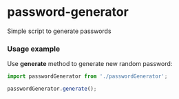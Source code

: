 # password-generator
Simple script to generate passwords

### Usage example

Use **generate** method to generate new random password:

```javascript
import passwordGenerator from './passwordGenerator';

passwordGenerator.generate();
```
